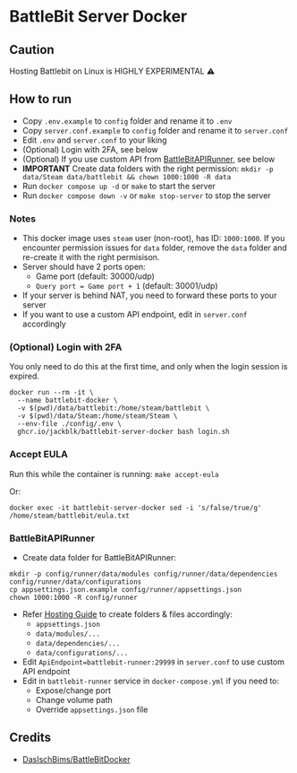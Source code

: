 # BattleBit Server Docker

## Caution

Hosting Battlebit on Linux is HIGHLY EXPERIMENTAL :warning:

## How to run

* Copy `.env.example` to `config` folder and rename it to `.env`
* Copy `server.conf.example` to `config` folder and rename it to `server.conf`
* Edit `.env` and `server.conf` to your liking
* (Optional) Login with 2FA, see below
* (Optional) If you use custom API from [BattleBitAPIRunner](https://github.com/BattleBit-Community-Servers/BattleBitAPIRunner), see below
* **IMPORTANT** Create data folders with the right permission: `mkdir -p data/Steam data/battlebit && chown 1000:1000 -R data`
* Run `docker compose up -d` or `make` to start the server
* Run `docker compose down -v` or `make stop-server` to stop the server

### Notes

* This docker image uses `steam` user (non-root), has ID: `1000:1000`. If you encounter permission issues for `data` folder,
remove the `data` folder and re-create it with the right permisison.
* Server should have 2 ports open:
  * Game port (default: 30000/udp)
  * `Query port = Game port + 1` (default: 30001/udp)
* If your server is behind NAT, you need to forward these ports to your server
* If you want to use a custom API endpoint, edit in `server.conf` accordingly

### (Optional) Login with 2FA

You only need to do this at the first time, and only when the login session is expired.

```shell
docker run --rm -it \
  --name battlebit-docker \
  -v $(pwd)/data/battlebit:/home/steam/battlebit \
  -v $(pwd)/data/Steam:/home/steam/Steam \
  --env-file ./config/.env \
  ghcr.io/jackblk/battlebit-server-docker bash login.sh
```

### Accept EULA

Run this while the container is running: `make accept-eula`

Or:

```shell
docker exec -it battlebit-server-docker sed -i 's/false/true/g' /home/steam/battlebit/eula.txt
```

### BattleBitAPIRunner

* Create data folder for BattleBitAPIRunner:

```shell
mkdir -p config/runner/data/modules config/runner/data/dependencies config/runner/data/configurations
cp appsettings.json.example config/runner/appsettings.json
chown 1000:1000 -R config/runner
```

* Refer [Hosting Guide](https://github.com/BattleBit-Community-Servers/BattleBitAPIRunner/wiki/Hosting-Guide) to create folders & files accordingly:
  * `appsettings.json`
  * `data/modules/...`
  * `data/dependencies/...`
  * `data/configurations/...`
* Edit `ApiEndpoint=battlebit-runner:29999` in `server.conf` to use custom API endpoint
* Edit in `battlebit-runner` service in `docker-compose.yml` if you need to:
  * Expose/change port
  * Change volume path
  * Override `appsettings.json` file

## Credits

* [DasIschBims/BattleBitDocker](https://github.com/DasIschBims/BattleBitDocker)
